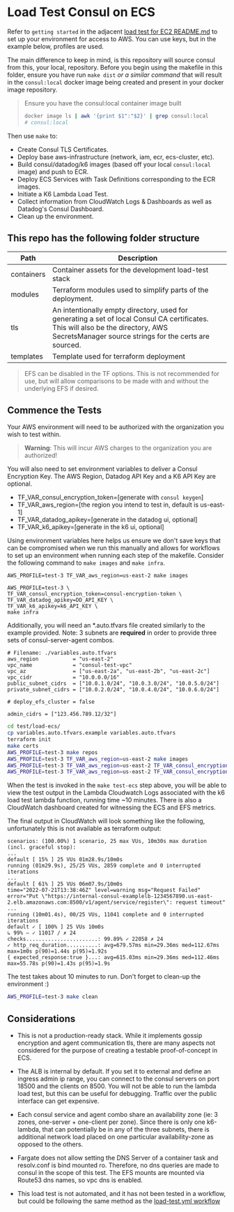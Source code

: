 # Load Test Consul on ECS

Refer to `getting started` in the adjacent [load test for EC2 README.md](https://github.com/hashicorp/consul/blob/main/test/load/README.md)
to set up your environment for access to AWS. You can use keys, but in the example below, profiles are used.

The main difference to keep in mind, is this repository will source consul from this, your local, repository. Before you
begin using the makefile in this folder, ensure you have run `make dist` _or a similar command_ that will result in the
`consul:local` docker image being created and present in your docker image repository. 

> Ensure you have the consul:local container image built
> ```bash
> docker image ls | awk '{print $1":"$2}' | grep consul:local
> # consul:local
> ```

Then use `make` to:
- Create Consul TLS Certificates.
- Deploy base aws-infrastructure (network, iam, ecr, ecs-cluster, etc).
- Build consul/datadog/k6 images (based off your local `consul:local` image) and push to ECR.
- Deploy ECS Services with Task Definitions corresponding to the ECR images.
- Initiate a K6 Lambda Load Test.
- Collect information from CloudWatch Logs & Dashboards as well as Datadog's Consul Dashboard.
- Clean up the environment.

## This repo has the following folder structure

| Path         | Description                                                                                                                                                                                |
|--------------|--------------------------------------------------------------------------------------------------------------------------------------------------------------------------------------------|
| containers   | Container assets for the development load-test stack                                                                                                                                       |
| modules      | Terraform modules used to simplify parts of the deployment.                                                                                                                                |
| tls          | An intentionally empty directory, used for generating a set of local Consul CA certificates. This will also be the directory, AWS SecretsManager source strings for the certs are sourced. |
 | templates    | Template used for terraform deployment                                                                                                                                                     |

> EFS can be disabled in the TF options. This is not recommended for use, but will allow comparisons to be made with and without the underlying EFS if desired.

## Commence the Tests

Your AWS environment will need to be authorized with the organization you wish to test within.

> __Warning__: This will incur AWS charges to the organization you are authorized!

You will also need to set environment variables to deliver a Consul Encryption Key.
The AWS Region, Datadog API Key and a K6 API Key are optional.

- TF_VAR_consul_encryption_token=[generate with `consul keygen`]
- TF_VAR_aws_region=[the region you intend to test in, default is us-east-1]
- TF_VAR_datadog_apikey=[generate in the datadog ui, optional]
- TF_VAR_k6_apikey=[generate in the k6 ui, optional]

Using environment variables here helps us ensure we don't save keys that can be compromised when we run this manually
and allows for workflows to set up an environment when running each step of the makefile. Consider the following command
to `make images` and `make infra`.
```text
AWS_PROFILE=test-3 TF_VAR_aws_region=us-east-2 make images

AWS_PROFILE=test-3 \
TF_VAR_consul_encryption_token=consul-encryption-token \
TF_VAR_datadog_apikey=DD_API_KEY \
TF_VAR_k6_apikey=k6_API_KEY \
make infra
```

Additionally, you will need an *.auto.tfvars file created similarly to the example provided. Note: 3 subnets are
__required__ in order to provide three sets of consul-server-agent combos.

```hcl
# Filename: ./variables.auto.tfvars
aws_region           = "us-east-2"
vpc_name             = "consul-test-vpc"
vpc_az               = ["us-east-2a", "us-east-2b", "us-east-2c"]
vpc_cidr             = "10.0.0.0/16"
public_subnet_cidrs  = ["10.0.1.0/24", "10.0.3.0/24", "10.0.5.0/24"]
private_subnet_cidrs = ["10.0.2.0/24", "10.0.4.0/24", "10.0.6.0/24"]

# deploy_efs_cluster = false

admin_cidrs = ["123.456.789.12/32"]
```

```bash
cd test/load-ecs/
cp variables.auto.tfvars.example variables.auto.tfvars
terraform init
make certs
AWS_PROFILE=test-3 make repos
AWS_PROFILE=test-3 TF_VAR_aws_region=us-east-2 make images
AWS_PROFILE=test-3 TF_VAR_aws_region=us-east-2 TF_VAR_consul_encryption_token=12345= TF_VAR_datadog_apikey=DDABC123 TF_VAR_k6_apikey=k6987ZYX make infra
AWS_PROFILE=test-3 TF_VAR_aws_region=us-east-2 TF_VAR_consul_encryption_token=12345= TF_VAR_datadog_apikey=DDABC123 TF_VAR_k6_apikey=k6987ZYX make test-ecs
```

When the test is invoked in the `make test-ecs` step above, you will be able to view the test output in the Lambda
Cloudwatch Logs associated with the k6 load test lambda function, running time ~10 minutes. There is also a CloudWatch
dashboard created for witnessing the ECS and EFS metrics.

The final output in CloudWatch will look something like the following, unfortunately this is not available as terraform
output:
```text
scenarios: (100.00%) 1 scenario, 25 max VUs, 10m30s max duration (incl. graceful stop):
...
default [ 15% ] 25 VUs 01m28.9s/10m0s
running (01m29.9s), 25/25 VUs, 2859 complete and 0 interrupted iterations
...
default [ 61% ] 25 VUs 06m07.9s/10m0s
time="2022-07-21T13:38:46Z" level=warning msg="Request Failed" error="Put \"https://internal-consul-examplelb-1234567890.us-east-2.elb.amazonaws.com:8500/v1/agent/service/register\": request timeout"
...
running (10m01.4s), 00/25 VUs, 11041 complete and 0 interrupted iterations
default ✓ [ 100% ] 25 VUs 10m0s
↳ 99% — ✓ 11017 / ✗ 24
checks.......................: 99.89% ✓ 22058 ✗ 24
✓ http_req_duration..........: avg=679.57ms min=29.36ms med=112.67ms max=1m0s p(90)=1.44s p(95)=1.92s
{ expected_response:true }...: avg=615.03ms min=29.36ms med=112.46ms max=55.78s p(90)=1.43s p(95)=1.9s

```

The test takes about 10 minutes to run. Don't forget to clean-up the environment :)

```bash
AWS_PROFILE=test-3 make clean
```

## Considerations

- This is not a production-ready stack. While it implements gossip encryption and agent communication tls, there are
  many aspects not considered for the purpose of creating a testable proof-of-concept in ECS.

- The ALB is internal by default. If you set it to external and define an ingress admin ip range, you can connect to the
  consul servers on port 18500 and the clients on 8500. You will not be able to run the lambda load test, but this can
  be useful for debugging. Traffic over the public interface can get expensive.

- Each consul service and agent combo share an availability zone (ie: 3 zones, one-server + one-client per zone). Since
  there is only one k6-lambda, that can potentially be in any of the three subnets, there is additional network load 
  placed on one particular availability-zone as opposed to the others.

- Fargate does not allow setting the DNS Server of a container task and resolv.conf is bind mounted ro. Therefore, no dns
  queries are made to consul in the scope of this test. The EFS mounts are mounted via Route53 dns names, so vpc dns is
  enabled.

- This load test is not automated, and it has not been tested in a workflow, but could be following the same method as
  the [load-test.yml workflow](https://github.com/hashicorp/consul/blob/main/.github/workflows/load-test.yml)
